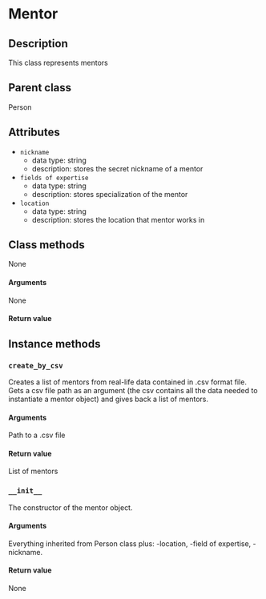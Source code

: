 # Mentor

## Description
This class represents mentors

## Parent class
Person

## Attributes
* ```nickname```
  * data type: string
  * description: stores the secret nickname of a mentor
* ```fields of expertise```
  * data type: string
  * description: stores specialization of the mentor
* ```location```
  * data type: string
  * description: stores the location that mentor works in

## Class methods
None

#### Arguments
None

#### Return value

## Instance methods

### ```create_by_csv```
Creates a list of mentors from real-life data contained in .csv format file.
Gets a csv file path as an argument (the csv contains all the data needed to instantiate a mentor object) and gives back a list of mentors.

#### Arguments
Path to a .csv file

#### Return value
List of mentors

### ```__init__```
The constructor of the mentor object.

#### Arguments
Everything inherited from Person class plus:
-location,
-field of expertise,
-nickname.

#### Return value
None
